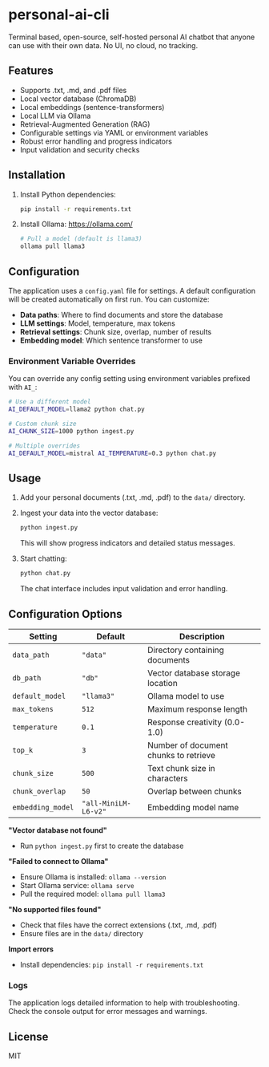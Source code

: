 # personal-ai-cli

Terminal based, open-source, self-hosted personal AI chatbot that anyone can use with their own data. No UI, no cloud, no tracking.

## Features

- Supports .txt, .md, and .pdf files
- Local vector database (ChromaDB)
- Local embeddings (sentence-transformers)
- Local LLM via Ollama
- Retrieval-Augmented Generation (RAG)
- Configurable settings via YAML or environment variables
- Robust error handling and progress indicators
- Input validation and security checks

## Installation

1. Install Python dependencies:

   ```bash
   pip install -r requirements.txt
   ```

2. Install Ollama: https://ollama.com/
   ```bash
   # Pull a model (default is llama3)
   ollama pull llama3
   ```

## Configuration

The application uses a `config.yaml` file for settings. A default configuration will be created automatically on first run. You can customize:

- **Data paths**: Where to find documents and store the database
- **LLM settings**: Model, temperature, max tokens
- **Retrieval settings**: Chunk size, overlap, number of results
- **Embedding model**: Which sentence transformer to use

### Environment Variable Overrides

You can override any config setting using environment variables prefixed with `AI_`:

```bash
# Use a different model
AI_DEFAULT_MODEL=llama2 python chat.py

# Custom chunk size
AI_CHUNK_SIZE=1000 python ingest.py

# Multiple overrides
AI_DEFAULT_MODEL=mistral AI_TEMPERATURE=0.3 python chat.py
```

## Usage

1. Add your personal documents (.txt, .md, .pdf) to the `data/` directory.

2. Ingest your data into the vector database:

   ```bash
   python ingest.py
   ```

   This will show progress indicators and detailed status messages.

3. Start chatting:

   ```bash
   python chat.py
   ```

   The chat interface includes input validation and error handling.

## Configuration Options

| Setting           | Default              | Description                           |
| ----------------- | -------------------- | ------------------------------------- |
| `data_path`       | `"data"`             | Directory containing documents        |
| `db_path`         | `"db"`               | Vector database storage location      |
| `default_model`   | `"llama3"`           | Ollama model to use                   |
| `max_tokens`      | `512`                | Maximum response length               |
| `temperature`     | `0.1`                | Response creativity (0.0-1.0)         |
| `top_k`           | `3`                  | Number of document chunks to retrieve |
| `chunk_size`      | `500`                | Text chunk size in characters         |
| `chunk_overlap`   | `50`                 | Overlap between chunks                |
| `embedding_model` | `"all-MiniLM-L6-v2"` | Embedding model name                  |


**"Vector database not found"**

- Run `python ingest.py` first to create the database

**"Failed to connect to Ollama"**

- Ensure Ollama is installed: `ollama --version`
- Start Ollama service: `ollama serve`
- Pull the required model: `ollama pull llama3`

**"No supported files found"**

- Check that files have the correct extensions (.txt, .md, .pdf)
- Ensure files are in the `data/` directory

**Import errors**

- Install dependencies: `pip install -r requirements.txt`

### Logs

The application logs detailed information to help with troubleshooting. Check the console output for error messages and warnings.

## License

MIT
